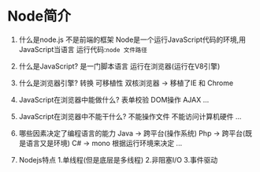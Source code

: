 # Node简介
1. 什么是node.js
不是前端的框架
Node是一个运行JavaScript代码的环境,用JavaScript当语言
运行代码:`node 文件路径`

2. 什么是JavaScript?
是一门脚本语言
运行在浏览器(运行在V8引擎)

3. 什么是浏览器引擎?
转换  可移植性
双核浏览器  -> 移植了IE 和 Chrome

4. JavaScript在浏览器中能做什么?
表单校验
DOM操作
AJAX
...

5. JavaScript在浏览器中不能干什么?
不能操作文件
不能访问计算机硬件
...

6. 哪些因素决定了编程语言的能力
Java -> 跨平台(操作系统)
Php -> 跨平台(既是语言又是环境)
C# -> mono
根据运行环境来决定
...

7. Nodejs特点
1.单线程(但是底层是多线程)
2.非阻塞I/O
3.事件驱动





